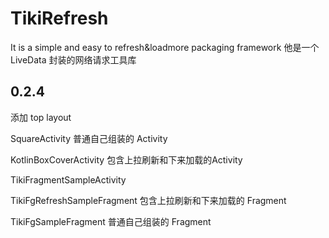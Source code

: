 # TikiRefresh
It is a simple and easy to refresh&amp;loadmore packaging framework
他是一个 LiveData 封装的网络请求工具库



## 0.2.4
添加 top layout

SquareActivity
普通自己组装的 Activity

KotlinBoxCoverActivity
包含上拉刷新和下来加载的Activity



TikiFragmentSampleActivity

TikiFgRefreshSampleFragment
包含上拉刷新和下来加载的 Fragment

TikiFgSampleFragment
普通自己组装的 Fragment

